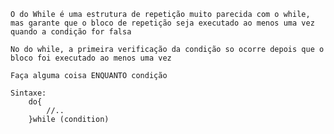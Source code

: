     O do While é uma estrutura de repetição muito parecida com o while, mas garante que o bloco de repetição seja executado ao menos uma vez quando a condição for falsa

    No do while, a primeira verificação da condição so ocorre depois que o bloco foi executado ao menos uma vez

    Faça alguma coisa ENQUANTO condição

    Sintaxe:
        do{
            //..
        }while (condition)
